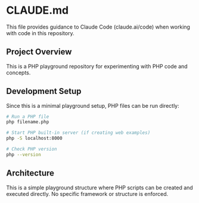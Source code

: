 # CLAUDE.md

This file provides guidance to Claude Code (claude.ai/code) when working with code in this repository.

## Project Overview

This is a PHP playground repository for experimenting with PHP code and concepts.

## Development Setup

Since this is a minimal playground setup, PHP files can be run directly:

```bash
# Run a PHP file
php filename.php

# Start PHP built-in server (if creating web examples)
php -S localhost:8000

# Check PHP version
php --version
```

## Architecture

This is a simple playground structure where PHP scripts can be created and executed directly. No specific framework or structure is enforced.